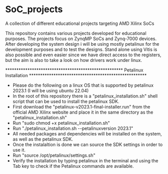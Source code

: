 # SoC_projects
A collection of different educational projects targeting AMD Xilinx SoCs 

This repository contains various projects developed for educational purposes. The projects focus on ZynqMP SoCs and Zynq-7000 devices. After developing the system design i will be using mostly petalinux for the development purposes and to test the designs. Stand alone using Vitis is also possible and even easier since we have direct access to the registers, but the aim is also to take a look on how drivers work under linux.

***************************************************** Petalinux Installation *****************************************************
- Please do the following on a linux OS that is supported by petalinux 2023.1 (I will be using ubuntu 22.04)
- In the root of this repository there is a "petalinux_installation.sh" shell script that can be used to install the petalinux SDK.
- First download the "petalinux-v2023.1-final-installer.run" from the official AMD Xilinx website and place it in the same directory as the "petalinux_installation.sh"
- Run "sudo chmod +x petalinux_installation.sh"
- Run "./petalinux_installation.sh --petalinuxversion 2023.1"
- All needed packages and dependencies will be installed on the system, as well as the petalinux SDK.
- Once the instalaltion is done we can source the SDK settings in order to use it. 
- Run "source /opt/petalinux/settings.sh" 
- Verify the installation by typing petalinux in the terminal and using the Tab key to check if the Petalinux commands are available.
